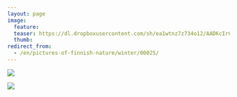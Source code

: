 ```yaml
---
layout: page
image:
  feature:
  teaser: https://dl.dropboxusercontent.com/sh/ea1wtnz7z734o12/AADKcIrCGg0BNe3U9bAWooWha/luontokuvat/talvi/3/DS44293-245px.jpg
  thumb:
redirect_from:
  - /en/pictures-of-finnish-nature/winter/00025/
---
```


[![](https://dl.dropboxusercontent.com/sh/ea1wtnz7z734o12/AAA-vDTRlVNstrD6TD4FMqGia/luontokuvat/talvi/3/DS44292-800px.jpg)](https://dl.dropboxusercontent.com/sh/ea1wtnz7z734o12/AADqarYtUQIccitAcPyC4eI_a/luontokuvat/talvi/3/DS44292.jpg)

[![](https://dl.dropboxusercontent.com/sh/ea1wtnz7z734o12/AAA5iWImvL84Rl3vcJ3w36zEa/luontokuvat/talvi/3/DS44293-800px.jpg)](https://dl.dropboxusercontent.com/sh/ea1wtnz7z734o12/AADKX3CjenHxogO1EmZPE5XOa/luontokuvat/talvi/3/DS44293.jpg)

